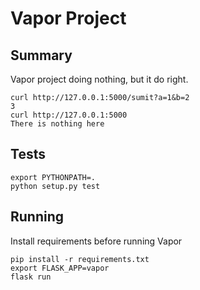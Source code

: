 # Vapor Project

## Summary

Vapor project doing nothing, but it do right.

```
curl http://127.0.0.1:5000/sumit?a=1&b=2
3
curl http://127.0.0.1:5000
There is nothing here
```


## Tests

```
export PYTHONPATH=.
python setup.py test
```


## Running

Install requirements before running Vapor

```
pip install -r requirements.txt
export FLASK_APP=vapor
flask run
```
